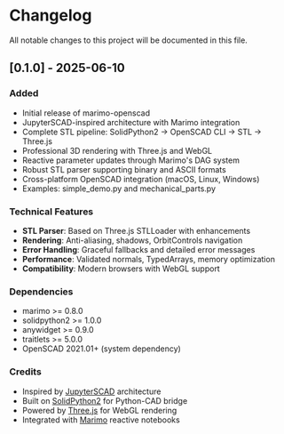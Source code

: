 # Changelog

All notable changes to this project will be documented in this file.

## [0.1.0] - 2025-06-10

### Added
- Initial release of marimo-openscad
- JupyterSCAD-inspired architecture with Marimo integration
- Complete STL pipeline: SolidPython2 → OpenSCAD CLI → STL → Three.js
- Professional 3D rendering with Three.js and WebGL
- Reactive parameter updates through Marimo's DAG system
- Robust STL parser supporting binary and ASCII formats
- Cross-platform OpenSCAD integration (macOS, Linux, Windows)
- Examples: simple_demo.py and mechanical_parts.py

### Technical Features
- **STL Parser**: Based on Three.js STLLoader with enhancements
- **Rendering**: Anti-aliasing, shadows, OrbitControls navigation
- **Error Handling**: Graceful fallbacks and detailed error messages  
- **Performance**: Validated normals, TypedArrays, memory optimization
- **Compatibility**: Modern browsers with WebGL support

### Dependencies
- marimo >= 0.8.0
- solidpython2 >= 1.0.0
- anywidget >= 0.9.0
- traitlets >= 5.0.0
- OpenSCAD 2021.01+ (system dependency)

### Credits
- Inspired by [JupyterSCAD](https://github.com/jreiberkyle/jupyterscad) architecture
- Built on [SolidPython2](https://github.com/jeff-dh/SolidPython) for Python-CAD bridge
- Powered by [Three.js](https://threejs.org/) for WebGL rendering
- Integrated with [Marimo](https://github.com/marimo-team/marimo) reactive notebooks